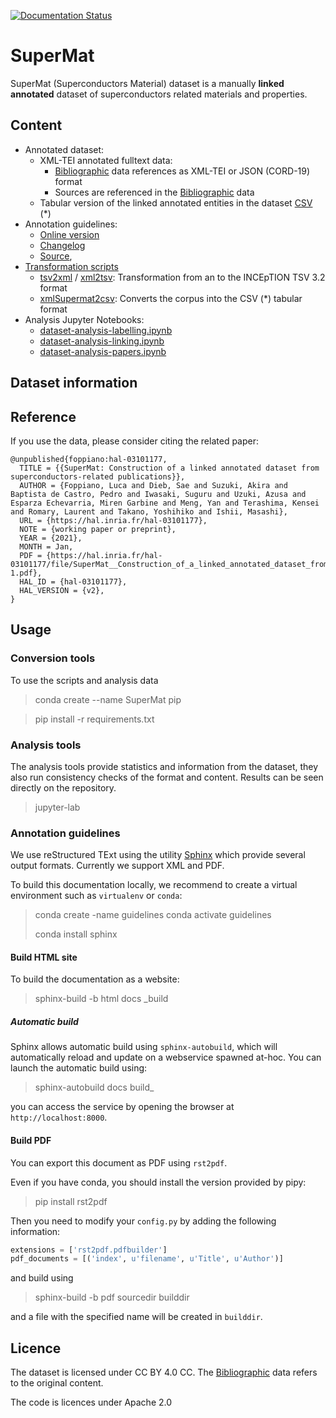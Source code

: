
[![Documentation Status](https://readthedocs.org/projects/supermat/badge/?version=latest)](https://supermat.readthedocs.io/en/latest/?badge=latest)


# SuperMat 
SuperMat (Superconductors Material) dataset is a manually **linked** **annotated** dataset of superconductors related materials and properties. 

## Content
 - Annotated dataset:
    - XML-TEI annotated fulltext data:
        - [Bibliographic](data/biblio) data references as XML-TEI or JSON (CORD-19) format
        - Sources are referenced in the [Bibliographic](data/biblio) data
    - Tabular version of the linked annotated entities in the dataset [CSV](data/csv/SuperMat-1.0.csv) (*)
 - Annotation guidelines:
    - [Online version](https://supermat.readthedocs.io)
    - [Changelog](docs/CHANGELOG.md)
    - [Source](docs), 
 - [Transformation scripts](super_mat/converters)
    - [tsv2xml](super_mat/converters/tsv2xml.py) / [xml2tsv](super_mat/converters/xml2tsv.py): Transformation from an to the INCEpTION TSV 3.2 format
    - [xmlSupermat2csv](super_mat/converters/xmlSupermat2csv.py): Converts the corpus into the CSV (*) tabular format
 - Analysis Jupyter Notebooks:
    - [dataset-analysis-labelling.ipynb](super_mat/dataset-analysis-labelling.ipynb)
    - [dataset-analysis-linking.ipynb](super_mat/dataset-analysis-linking.ipynb)
    - [dataset-analysis-papers.ipynb](super_mat/dataset-analysis-papers.ipynb)
 
## Dataset information

## Reference

If you use the data, please consider citing the related paper: 

```
@unpublished{foppiano:hal-03101177,
  TITLE = {{SuperMat: Construction of a linked annotated dataset from superconductors-related publications}},
  AUTHOR = {Foppiano, Luca and Dieb, Sae and Suzuki, Akira and Baptista de Castro, Pedro and Iwasaki, Suguru and Uzuki, Azusa and Esparza Echevarria, Miren Garbine and Meng, Yan and Terashima, Kensei and Romary, Laurent and Takano, Yoshihiko and Ishii, Masashi},
  URL = {https://hal.inria.fr/hal-03101177},
  NOTE = {working paper or preprint},
  YEAR = {2021},
  MONTH = Jan,
  PDF = {https://hal.inria.fr/hal-03101177/file/SuperMat__Construction_of_a_linked_annotated_dataset_from_superconductors_related_publications-1.pdf},
  HAL_ID = {hal-03101177},
  HAL_VERSION = {v2},
}
```
 
## Usage

### Conversion tools

To use the scripts and analysis data 

> conda create --name SuperMat pip 

> pip install -r requirements.txt 

### Analysis tools 

The analysis tools provide statistics and information from the dataset, they also run consistency checks of the format and content. 
Results can be seen directly on the repository. 
 
> jupyter-lab 


### Annotation guidelines

We use reStructured TExt using the utility [Sphinx](https://www.sphinx-doc.org/en/master/) which provide several output formats. Currently we support XML and PDF. 

To build this documentation locally, we recommend to create a virtual environment such as `virtualenv` or `conda`:  

> conda create -name guidelines 
> conda activate guidelines
>
> conda install sphinx 

#### Build HTML site

To build the documentation as a website: 

> sphinx-build -b html docs _build

##### Automatic build

Sphinx allows automatic build using `sphinx-autobuild`, which will automatically reload and update on a webservice spawned at-hoc. 
You can launch the automatic build using: 

> sphinx-autobuild docs build_ 

you can access the service by opening the browser at `http://localhost:8000`.

#### Build PDF 

You can export this document as PDF using `rst2pdf`. 

Even if you have conda, you should install the version provided by pipy: 

> pip install rst2pdf

Then you need to modify your `config.py` by adding the following information: 

```python
extensions = ['rst2pdf.pdfbuilder']
pdf_documents = [('index', u'filename', u'Title', u'Author')]
``` 

and build using 

> sphinx-build -b pdf sourcedir builddir

and a file with the specified name will be created in `builddir`.

## Licence

The dataset is licensed under CC BY 4.0 CC. The [Bibliographic](data/biblio) data refers to the original content. 

The code is licences under Apache 2.0 
